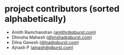 project contributors (sorted alphabetically)
====================================================
* Amith Ramchandran (amithr@qburst.com)
* Dhinsha Mahesh (dhinsha@qburst.com)
* Dilna Ganesh (dilna@qburst.com)
* Ajnash P (ajnash@qburst.com)
